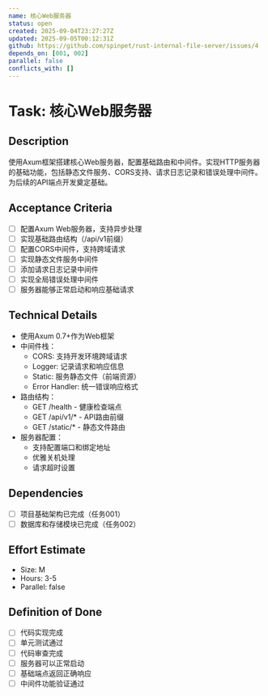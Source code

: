 ```yaml
---
name: 核心Web服务器
status: open
created: 2025-09-04T23:27:27Z
updated: 2025-09-05T00:12:31Z
github: https://github.com/spinpet/rust-internal-file-server/issues/4
depends_on: [001, 002]
parallel: false
conflicts_with: []
---
```


# Task: 核心Web服务器

## Description
使用Axum框架搭建核心Web服务器，配置基础路由和中间件。实现HTTP服务器的基础功能，包括静态文件服务、CORS支持、请求日志记录和错误处理中间件。为后续的API端点开发奠定基础。

## Acceptance Criteria
- [ ] 配置Axum Web服务器，支持异步处理
- [ ] 实现基础路由结构（/api/v1前缀）
- [ ] 配置CORS中间件，支持跨域请求
- [ ] 实现静态文件服务中间件
- [ ] 添加请求日志记录中间件
- [ ] 实现全局错误处理中间件
- [ ] 服务器能够正常启动和响应基础请求

## Technical Details
- 使用Axum 0.7+作为Web框架
- 中间件栈：
  - CORS: 支持开发环境跨域请求
  - Logger: 记录请求和响应信息
  - Static: 服务静态文件（前端资源）
  - Error Handler: 统一错误响应格式
- 路由结构：
  - GET /health - 健康检查端点
  - GET /api/v1/* - API路由前缀
  - GET /static/* - 静态文件路由
- 服务器配置：
  - 支持配置端口和绑定地址
  - 优雅关机处理
  - 请求超时设置

## Dependencies
- [ ] 项目基础架构已完成（任务001）
- [ ] 数据库和存储模块已完成（任务002）

## Effort Estimate
- Size: M
- Hours: 3-5
- Parallel: false

## Definition of Done
- [ ] 代码实现完成
- [ ] 单元测试通过
- [ ] 代码审查完成
- [ ] 服务器可以正常启动
- [ ] 基础端点返回正确响应
- [ ] 中间件功能验证通过